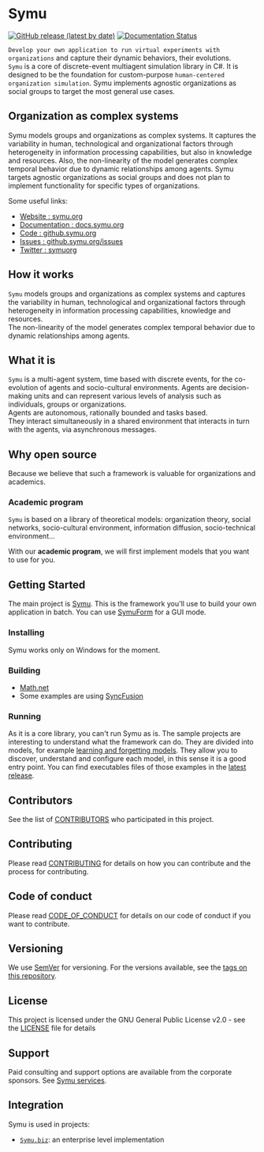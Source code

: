 # Symu
[![GitHub release (latest by date)](https://img.shields.io/github/v/release/lmorisse/symu?style=flat-square)](https://github.com/lmorisse/Symu/releases/latest)
[![Documentation Status](https://readthedocs.org/projects/symu/badge/?version=latest)](https://symu.readthedocs.io/en/latest/?badge=latest)

``Develop your own application to run virtual experiments with organizations`` and capture their dynamic behaviors, their evolutions.<br>
``Symu`` is a core of discrete-event multiagent simulation library in C#. It is designed to be the foundation for custom-purpose ``human-centered organization simulation``. Symu implements agnostic organizations as social groups to target the most general use cases.

## Organization as complex systems
Symu models groups and organizations as complex systems. It captures the variability in human, technological and organizational factors through heterogeneity in information processing capabilities, but also in knowledge and resources. Also, the non-linearity of the model generates complex temporal behavior due to dynamic relationships among agents.
Symu targets agnostic organizations as social groups and does not plan to implement functionality for specific types of organizations.<br>

Some useful links:
* [Website : symu.org](https://symu.org/)
* [Documentation : docs.symu.org](http://docs.symu.org/)
* [Code : github.symu.org](http://github.symu.org/)
* [Issues : github.symu.org/issues](http://github.symu.org/issues/)
* [Twitter : symuorg](https://twitter.com/symuorg)

## How it works

``Symu`` models groups and organizations as complex systems and captures the variability in human, technological and organizational factors through heterogeneity in information processing capabilities, knowledge and resources.<br>
The non-linearity of the model generates complex temporal behavior due to dynamic relationships among agents.

## What it is

``Symu`` is a multi-agent system, time based with discrete events, for the co-evolution of agents and socio-cultural environments.
Agents are decision-making units and can represent various levels of analysis such as individuals, groups or organizations.<br>
Agents are autonomous, rationally bounded and tasks based.<br>
They interact simultaneously in a shared environment that interacts in turn with the agents, via asynchronous messages.

## Why open source

Because we believe that such a framework is valuable for organizations and academics.

### Academic program

``Symu`` is based on a library of theoretical models:
organization theory, social networks, socio-cultural environment, information diffusion, socio-technical environment…

With our **academic program**, we will first implement models that you want to use for you.

## Getting Started
The main project is [Symu](https://github.com/lmorisse/Symu/tree/master/Symu%20source%20code/Symu). This is the framework you'll use to build your own application in batch. You can use [SymuForm](https://github.com/lmorisse/Symu/tree/master/Symu%20source%20code/SymuForm) for a GUI mode.

### Installing

Symu works only on Windows for the moment.

### Building

* [Math.net](https://www.math.net/)
* Some examples are using [SyncFusion](https://www.syncfusion.com/)

### Running

As it is a core library, you can't run Symu as is. The sample projects are interesting to understand what the framework can do. They are divided into models, for example [learning and forgetting models](https://github.com/lmorisse/Symu/tree/master/Symu%20examples/SymuLearnAndForget). They allow you to discover, understand and configure each model, in this sense it is a good entry point.
You can find executables files of those examples in the [latest release](https://github.com/lmorisse/Symu/releases/latest). 

## Contributors

See the list of [CONTRIBUTORS](CONTRIBUTORS.md) who participated in this project.

## Contributing

Please read [CONTRIBUTING](CONTRIBUTING.md) for details on how you can contribute and the process for contributing.

## Code of conduct

Please read [CODE_OF_CONDUCT](CODE_OF_CONDUCT.md) for details on our code of conduct if you want to contribute.

## Versioning

We use [SemVer](http://semver.org/) for versioning. For the versions available, see the [tags on this repository](https://github.com/lmorisse/Symu/releases). 

## License

This project is licensed under the GNU General Public License v2.0 - see the [LICENSE](LICENSE) file for details

## Support

Paid consulting and support options are available from the corporate sponsors. See [Symu services](https://symu.org/services/).

## Integration

Symu is used in projects:
- [``Symu.biz``](https://symu.biz): an enterprise level implementation

